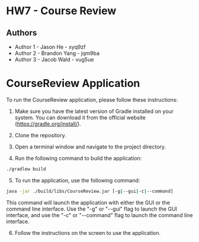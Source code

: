 # HW7 - Course Review

## Authors

* Author 1 - Jason He - xyq9zf
* Author 2 - Brandon Yang - jqm9ba
* Author 3 - Jacob Wald - vug5ue

# CourseReview Application

To run the CourseReview application, please follow these instructions:

1. Make sure you have the latest version of Gradle installed on your system. You can download it from the official website (https://gradle.org/install/).

2. Clone the repository.

3. Open a terminal window and navigate to the project directory.

4. Run the following command to build the application:
```bash
./gradlew build
```

5. To run the application, use the following command:
```bash
java -jar ./build/libs/CourseReview.jar [-g|--gui|-c|--command]
```

This command will launch the application with either the GUI or the command line interface. Use the "-g" or "--gui" flag to launch the GUI interface, and use the "-c" or "--command" flag to launch the command line interface.

6. Follow the instructions on the screen to use the application.


